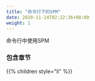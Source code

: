 ```yaml
---
title: "命令行下的SPM"
date: 2020-11-24T02:22:36+08:00
weight: 1
---
```


命令行中使用SPM

### 包含章节

{{% children style="li" %}}